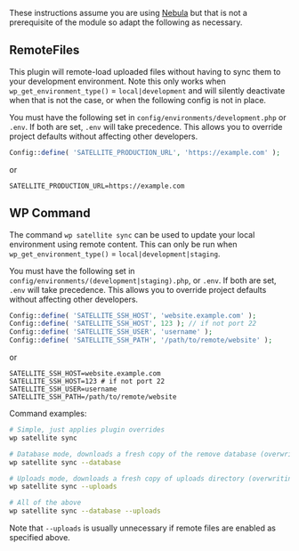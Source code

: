 These instructions assume you are using [Nebula](https://github.com/eighteen73/nebula) but that is not a prerequisite of the module so adapt the following as necessary.

## RemoteFiles

This plugin will remote-load uploaded files without having to sync them to your development environment. Note this only works when `wp_get_environment_type()` = `local|development` and will silently deactivate when that is not the case, or when the following config is not in place.

You must have the following set in `config/environments/development.php` or `.env`. If both are set, `.env` will take precedence. This allows you to override project defaults without affecting other developers.

```php
Config::define( 'SATELLITE_PRODUCTION_URL', 'https://example.com' );
```

or

```dotenv
SATELLITE_PRODUCTION_URL=https://example.com
```

## WP Command

The command `wp satellite sync` can be used to update your local environment using remote content. This can only be run when `wp_get_environment_type()` = `local|development|staging`.

You must have the following set in `config/environments/(development|staging).php`, or `.env`. If both are set, `.env` will take precedence. This allows you to override project defaults without affecting other developers.

```php
Config::define( 'SATELLITE_SSH_HOST', 'website.example.com' );
Config::define( 'SATELLITE_SSH_HOST', 123 ); // if not port 22
Config::define( 'SATELLITE_SSH_USER', 'username' );
Config::define( 'SATELLITE_SSH_PATH', '/path/to/remote/website' );
```

or

```dotenv
SATELLITE_SSH_HOST=website.example.com
SATELLITE_SSH_HOST=123 # if not port 22
SATELLITE_SSH_USER=username
SATELLITE_SSH_PATH=/path/to/remote/website
```

Command examples:

```bash
# Simple, just applies plugin overrides
wp satellite sync

# Database mode, downloads a fresh copy of the remove database (overwriting all local data) and applies plugin overrides
wp satellite sync --database

# Uploads mode, downloads a fresh copy of uploads directory (overwriting all local files) and applies plugin overrides
wp satellite sync --uploads

# All of the above
wp satellite sync --database --uploads
```

Note that `--uploads` is usually unnecessary if remote files are enabled as specified above.
